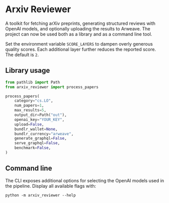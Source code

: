 # Arxiv Reviewer

A toolkit for fetching arXiv preprints, generating structured reviews with
OpenAI models, and optionally uploading the results to Arweave.  The project
can now be used both as a library and as a command line tool.

Set the environment variable `SCORE_LAYERS` to dampen overly generous quality
scores.  Each additional layer further reduces the reported score.  The default
is `2`.

## Library usage

```python
from pathlib import Path
from arxiv_reviewer import process_papers

process_papers(
    category="cs.LO",
    num_papers=1,
    max_results=5,
    output_dir=Path("out"),
    openai_key="YOUR_KEY",
    upload=False,
    bundlr_wallet=None,
    bundlr_currency="arweave",
    generate_graphql=False,
    serve_graphql=False,
    benchmark=False,
)
```

## Command line

The CLI exposes additional options for selecting the OpenAI models used in the
pipeline.  Display all available flags with:

```
python -m arxiv_reviewer --help
```
